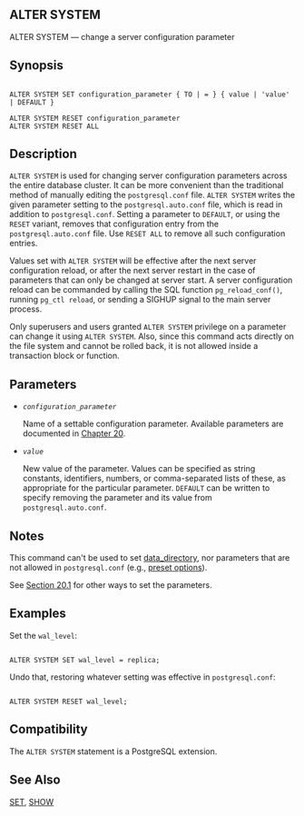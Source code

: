 ## ALTER SYSTEM

ALTER SYSTEM — change a server configuration parameter

## Synopsis

```

ALTER SYSTEM SET configuration_parameter { TO | = } { value | 'value' | DEFAULT }

ALTER SYSTEM RESET configuration_parameter
ALTER SYSTEM RESET ALL
```

## Description

`ALTER SYSTEM` is used for changing server configuration parameters across the entire database cluster. It can be more convenient than the traditional method of manually editing the `postgresql.conf` file. `ALTER SYSTEM` writes the given parameter setting to the `postgresql.auto.conf` file, which is read in addition to `postgresql.conf`. Setting a parameter to `DEFAULT`, or using the `RESET` variant, removes that configuration entry from the `postgresql.auto.conf` file. Use `RESET ALL` to remove all such configuration entries.

Values set with `ALTER SYSTEM` will be effective after the next server configuration reload, or after the next server restart in the case of parameters that can only be changed at server start. A server configuration reload can be commanded by calling the SQL function `pg_reload_conf()`, running `pg_ctl reload`, or sending a SIGHUP signal to the main server process.

Only superusers and users granted `ALTER SYSTEM` privilege on a parameter can change it using `ALTER SYSTEM`. Also, since this command acts directly on the file system and cannot be rolled back, it is not allowed inside a transaction block or function.

## Parameters

* *`configuration_parameter`*

    Name of a settable configuration parameter. Available parameters are documented in [Chapter 20](runtime-config.html "Chapter 20. Server Configuration").

* *`value`*

    New value of the parameter. Values can be specified as string constants, identifiers, numbers, or comma-separated lists of these, as appropriate for the particular parameter. `DEFAULT` can be written to specify removing the parameter and its value from `postgresql.auto.conf`.

## Notes

This command can't be used to set [data\_directory](runtime-config-file-locations.html#GUC-DATA-DIRECTORY), nor parameters that are not allowed in `postgresql.conf` (e.g., [preset options](runtime-config-preset.html "20.15. Preset Options")).

See [Section 20.1](config-setting.html "20.1. Setting Parameters") for other ways to set the parameters.

## Examples

Set the `wal_level`:

```

ALTER SYSTEM SET wal_level = replica;
```

Undo that, restoring whatever setting was effective in `postgresql.conf`:

```

ALTER SYSTEM RESET wal_level;
```

## Compatibility

The `ALTER SYSTEM` statement is a PostgreSQL extension.

## See Also

[SET](sql-set.html "SET"), [SHOW](sql-show.html "SHOW")